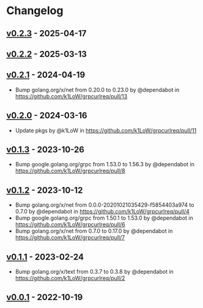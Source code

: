 # Changelog

## [v0.2.3](https://github.com/k1LoW/grpcurlreq/compare/v0.2.2...v0.2.3) - 2025-04-17

## [v0.2.2](https://github.com/k1LoW/grpcurlreq/compare/v0.2.1...v0.2.2) - 2025-03-13

## [v0.2.1](https://github.com/k1LoW/grpcurlreq/compare/v0.2.0...v0.2.1) - 2024-04-19
- Bump golang.org/x/net from 0.20.0 to 0.23.0 by @dependabot in https://github.com/k1LoW/grpcurlreq/pull/13

## [v0.2.0](https://github.com/k1LoW/grpcurlreq/compare/v0.1.3...v0.2.0) - 2024-03-16
- Update pkgs by @k1LoW in https://github.com/k1LoW/grpcurlreq/pull/11

## [v0.1.3](https://github.com/k1LoW/grpcurlreq/compare/v0.1.2...v0.1.3) - 2023-10-26
- Bump google.golang.org/grpc from 1.53.0 to 1.56.3 by @dependabot in https://github.com/k1LoW/grpcurlreq/pull/8

## [v0.1.2](https://github.com/k1LoW/grpcurlreq/compare/v0.1.1...v0.1.2) - 2023-10-12
- Bump golang.org/x/net from 0.0.0-20201021035429-f5854403a974 to 0.7.0 by @dependabot in https://github.com/k1LoW/grpcurlreq/pull/4
- Bump google.golang.org/grpc from 1.50.1 to 1.53.0 by @dependabot in https://github.com/k1LoW/grpcurlreq/pull/6
- Bump golang.org/x/net from 0.7.0 to 0.17.0 by @dependabot in https://github.com/k1LoW/grpcurlreq/pull/7

## [v0.1.1](https://github.com/k1LoW/grpcurlreq/compare/v0.1.0...v0.1.1) - 2023-02-24
- Bump golang.org/x/text from 0.3.7 to 0.3.8 by @dependabot in https://github.com/k1LoW/grpcurlreq/pull/2

## [v0.0.1](https://github.com/k1LoW/grpcurlreq/commits/v0.0.1) - 2022-10-19
